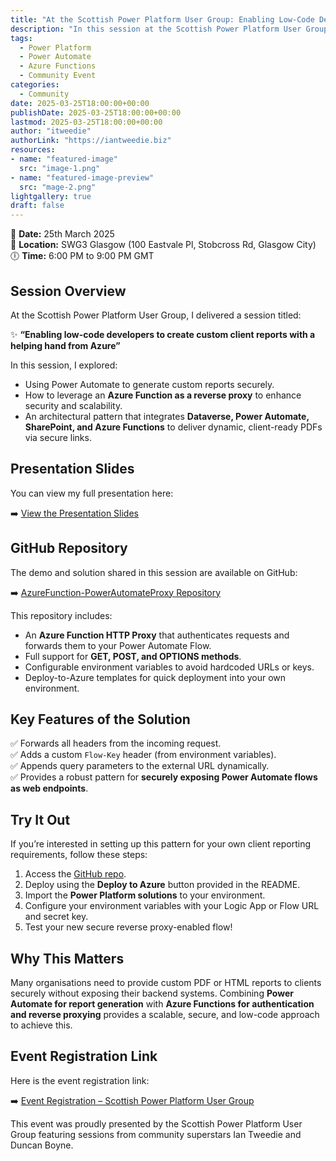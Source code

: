 ```yaml
---
title: "At the Scottish Power Platform User Group: Enabling Low-Code Developers to Create Custom Client Reports with a Helping Hand from Azure – Scottish Power Platform User Group"
description: "In this session at the Scottish Power Platform User Group, I shared how low-code developers can create secure, custom client reports using Power Automate and Azure. Learn about reverse proxy functions, integrating Azure Functions with Power Automate, and deploying the solution in your own environment."
tags:
  - Power Platform
  - Power Automate
  - Azure Functions
  - Community Event
categories:
  - Community
date: 2025-03-25T18:00:00+00:00
publishDate: 2025-03-25T18:00:00+00:00
lastmod: 2025-03-25T18:00:00+00:00
author: "itweedie"
authorLink: "https://iantweedie.biz"
resources:
- name: "featured-image"
  src: "image-1.png"
- name: "featured-image-preview"
  src: "mage-2.png"
lightgallery: true
draft: false
---
```


📅 **Date:** 25th March 2025  
📍 **Location:** SWG3 Glasgow (100 Eastvale Pl, Stobcross Rd, Glasgow City)  
🕕 **Time:** 6:00 PM to 9:00 PM GMT

## Session Overview

At the Scottish Power Platform User Group, I delivered a session titled:

✨ **“Enabling low-code developers to create custom client reports with a helping hand from Azure”**

In this session, I explored:

- Using Power Automate to generate custom reports securely.  
- How to leverage an **Azure Function as a reverse proxy** to enhance security and scalability.  
- An architectural pattern that integrates **Dataverse, Power Automate, SharePoint, and Azure Functions** to deliver dynamic, client-ready PDFs via secure links.

## Presentation Slides

You can view my full presentation here:

➡️ [View the Presentation Slides](https://itweedie.github.io/flowproxy/250325-sppug/#/1)

## GitHub Repository

The demo and solution shared in this session are available on GitHub:

➡️ [AzureFunction-PowerAutomateProxy Repository](https://github.com/itweedie/AzureFunction-PowerAutomateProxy)

This repository includes:

- An **Azure Function HTTP Proxy** that authenticates requests and forwards them to your Power Automate Flow.
- Full support for **GET, POST, and OPTIONS methods**.
- Configurable environment variables to avoid hardcoded URLs or keys.
- Deploy-to-Azure templates for quick deployment into your own environment.

## Key Features of the Solution

✅ Forwards all headers from the incoming request.  
✅ Adds a custom `Flow-Key` header (from environment variables).  
✅ Appends query parameters to the external URL dynamically.  
✅ Provides a robust pattern for **securely exposing Power Automate flows as web endpoints**.

## Try It Out

If you’re interested in setting up this pattern for your own client reporting requirements, follow these steps:

1. Access the [GitHub repo](https://github.com/itweedie/AzureFunction-PowerAutomateProxy).  
2. Deploy using the **Deploy to Azure** button provided in the README.  
3. Import the **Power Platform solutions** to your environment.  
4. Configure your environment variables with your Logic App or Flow URL and secret key.  
5. Test your new secure reverse proxy-enabled flow!

## Why This Matters

Many organisations need to provide custom PDF or HTML reports to clients securely without exposing their backend systems. Combining **Power Automate for report generation** with **Azure Functions for authentication and reverse proxying** provides a scalable, secure, and low-code approach to achieve this.

## Event Registration Link

Here is the event registration link:

➡️ [Event Registration – Scottish Power Platform User Group](https://www.meetup.com/scottish-power-platform-user-group/events/306536993/?utm_medium=referral&utm_campaign=announceModal_savedevents_share_modal&utm_source=link)

This event was proudly presented by the Scottish Power Platform User Group featuring sessions from community superstars Ian Tweedie and Duncan Boyne.
